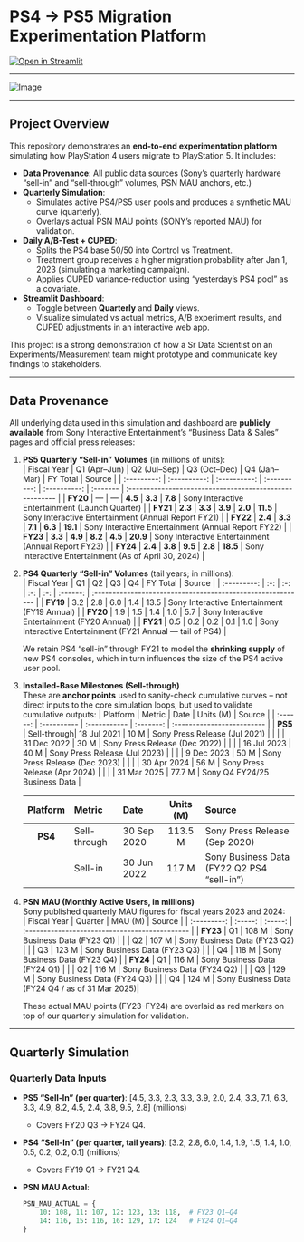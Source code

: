 # PS4 → PS5 Migration Experimentation Platform

[![Open in Streamlit](https://static.streamlit.io/badges/streamlit_badge_black_white.svg)](https://ps4-to-ps5-migration-experiment-wxjgvx35ksxosdztq6bjgf.streamlit.app/)

---
![Image](https://github.com/user-attachments/assets/bb322a22-eb5f-4fd6-9c3b-ea321aa4af0d)

---

## Project Overview

This repository demonstrates an **end-to-end experimentation platform** simulating how PlayStation 4 users migrate to PlayStation 5. It includes:

- **Data Provenance**: All public data sources (Sony’s quarterly hardware “sell-in” and “sell-through” volumes, PSN MAU anchors, etc.)  
- **Quarterly Simulation**:  
  - Simulates active PS4/PS5 user pools and produces a synthetic MAU curve (quarterly).  
  - Overlays actual PSN MAU points (SONY’s reported MAU) for validation.  
- **Daily A/B-Test + CUPED**:  
  - Splits the PS4 base 50/50 into Control vs Treatment.  
  - Treatment group receives a higher migration probability after Jan 1, 2023 (simulating a marketing campaign).  
  - Applies CUPED variance-reduction using “yesterday’s PS4 pool” as a covariate.  
- **Streamlit Dashboard**:  
  - Toggle between **Quarterly** and **Daily** views.  
  - Visualize simulated vs actual metrics, A/B experiment results, and CUPED adjustments in an interactive web app.

This project is a strong demonstration of how a Sr Data Scientist on an Experiments/Measurement team might prototype and communicate key findings to stakeholders.

---

## Data Provenance

All underlying data used in this simulation and dashboard are **publicly available** from Sony Interactive Entertainment’s “Business Data & Sales” pages and official press releases:

1. **PS5 Quarterly “Sell-in” Volumes** (in millions of units):  
   | Fiscal Year | Q1 (Apr–Jun) | Q2 (Jul–Sep) | Q3 (Oct–Dec) | Q4 (Jan–Mar) | FY Total | Source                                                  |
   | :---------: | :----------: | :----------: | :----------: | :----------: | :------- | :------------------------------------------------------ |
   | **FY20**    | —            | —            | **4.5**      | **3.3**      | **7.8**  | Sony Interactive Entertainment (Launch Quarter)         |
   | **FY21**    | **2.3**      | **3.3**      | **3.9**      | **2.0**      | **11.5** | Sony Interactive Entertainment (Annual Report FY21)     |
   | **FY22**    | **2.4**      | **3.3**      | **7.1**      | **6.3**      | **19.1** | Sony Interactive Entertainment (Annual Report FY22)     |
   | **FY23**    | **3.3**      | **4.9**      | **8.2**      | **4.5**      | **20.9** | Sony Interactive Entertainment (Annual Report FY23)     |
   | **FY24**    | **2.4**      | **3.8**      | **9.5**      | **2.8**      | **18.5** | Sony Interactive Entertainment (As of April 30, 2024)   |

2. **PS4 Quarterly “Sell-in” Volumes** (tail years; in millions):  
   | Fiscal Year | Q1  | Q2  | Q3  | Q4  | FY Total | Source                                                      |
   | :---------: | :-: | :-: | :-: | :-: | :------: | :---------------------------------------------------------- |
   | **FY19**    | 3.2 | 2.8 | 6.0 | 1.4 | 13.5     | Sony Interactive Entertainment (FY19 Annual)                |
   | **FY20**    | 1.9 | 1.5 | 1.4 | 1.0 | 5.7      | Sony Interactive Entertainment (FY20 Annual)                |
   | **FY21**    | 0.5 | 0.2 | 0.2 | 0.1 | 1.0      | Sony Interactive Entertainment (FY21 Annual — tail of PS4)  |

   We retain PS4 “sell-in” through FY21 to model the **shrinking supply** of new PS4 consoles, which in turn influences the size of the PS4 active user pool.

3. **Installed-Base Milestones (Sell-through)**  
   These are **anchor points** used to sanity-check cumulative curves – not direct inputs to the core simulation loops, but used to validate cumulative outputs:
   | Platform | Metric      | Date         | Units (M) | Source                     |
   | :------: | :---------- | :----------- | :-------: | :------------------------- |
   | **PS5**  | Sell-through| 18 Jul 2021   | 10 M      | Sony Press Release (Jul 2021) |
   |          |             | 31 Dec 2022  | 30 M      | Sony Press Release (Dec 2022) |
   |          |             | 16 Jul 2023  | 40 M      | Sony Press Release (Jul 2023) |
   |          |             | 9 Dec 2023   | 50 M      | Sony Press Release (Dec 2023) |
   |          |             | 30 Apr 2024  | 56 M      | Sony Press Release (Apr 2024) |
   |          |             | 31 Mar 2025  | 77.7 M    | Sony Q4 FY24/25 Business Data |

   | Platform | Metric      | Date         | Units (M) | Source                                      |
   | :------: | :---------- | :----------- | :-------: | :------------------------------------------ |
   | **PS4**  | Sell-through| 30 Sep 2020  | 113.5 M   | Sony Press Release (Sep 2020)               |
   |          | Sell-in     | 30 Jun 2022  | 117 M     | Sony Business Data (FY22 Q2 PS4 “sell-in”)  |

4. **PSN MAU (Monthly Active Users, in millions)**  
   Sony published quarterly MAU figures for fiscal years 2023 and 2024:  
   | Fiscal Year | Quarter | MAU (M) | Source                                         |
   | :---------: | :-----: | :-----: | :--------------------------------------------- |
   | **FY23**    | Q1      | 108 M   | Sony Business Data (FY23 Q1)                   |
   |             | Q2      | 107 M   | Sony Business Data (FY23 Q2)                   |
   |             | Q3      | 123 M   | Sony Business Data (FY23 Q3)                   |
   |             | Q4      | 118 M   | Sony Business Data (FY23 Q4)                   |
   | **FY24**    | Q1      | 116 M   | Sony Business Data (FY24 Q1)                   |
   |             | Q2      | 116 M   | Sony Business Data (FY24 Q2)                   |
   |             | Q3      | 129 M   | Sony Business Data (FY24 Q3)                   |
   |             | Q4      | 124 M   | Sony Business Data (FY24 Q4 / as of 31 Mar 2025)|

   These actual MAU points (FY23–FY24) are overlaid as red markers on top of our quarterly simulation for validation.

---

## Quarterly Simulation

### Quarterly Data Inputs

- **PS5 “Sell-In” (per quarter)**: \[4.5, 3.3, 2.3, 3.3, 3.9, 2.0, 2.4, 3.3, 7.1, 6.3, 3.3, 4.9, 8.2, 4.5, 2.4, 3.8, 9.5, 2.8\] (millions)  
  - Covers FY20 Q3 → FY24 Q4.

- **PS4 “Sell-In” (per quarter, tail years)**: \[3.2, 2.8, 6.0, 1.4, 1.9, 1.5, 1.4, 1.0, 0.5, 0.2, 0.2, 0.1\] (millions)  
  - Covers FY19 Q1 → FY21 Q4.

- **PSN MAU Actual**:  
  ```python
  PSN_MAU_ACTUAL = {
      10: 108, 11: 107, 12: 123, 13: 118,  # FY23 Q1–Q4
      14: 116, 15: 116, 16: 129, 17: 124   # FY24 Q1–Q4
  }
